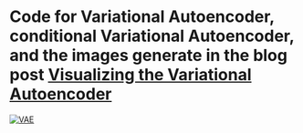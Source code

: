 # Code for Variational Autoencoder, conditional Variational Autoencoder, and the images generate in the blog post [Visualizing the Variational Autoencoder](https://savadikarc.github.io/post/2020/01/30/vae_vis/)

[![VAE](https://colab.research.google.com/assets/colab-badge.svg)](https://colab.research.google.com/drive/1WTcQ7QZQLE9mLObuE-Q1JrDa7Ii23TFU#scrollTo=IexwMpwgg4Db)
